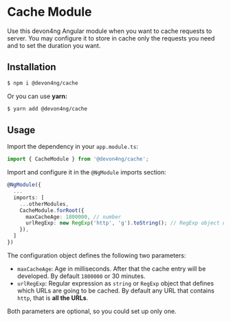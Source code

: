 # Cache Module

Use this devon4ng Angular module when you want to cache requests to server. You may configure it to store in cache only the requests you need and to set the duration you want.

## Installation

```bash
$ npm i @devon4ng/cache
```

Or you can use **yarn:**

```bash
$ yarn add @devon4ng/cache
```

## Usage

Import the dependency in your `app.module.ts`:

```typescript
import { CacheModule } from '@devon4ng/cache';
```

Import and configure it in the `@NgModule` imports section:

```typescript
@NgModule({
  ...
  imports: [
    ...otherModules,
    CacheModule.forRoot({
      maxCacheAge: 1800000, // number
      urlRegExp: new RegExp('http', 'g').toString(); // RegExp object or string
    }),
  ]
})
```

The configuration object defines the following two parameters:

- `maxCacheAge`: Age in milliseconds. After that the cache entry will be developed. By default `1800000` or 30 minutes.
- `urlRegExp`: Regular expression as `string` or `RegExp` object that defines which URLs are going to be cached. By default any URL that contains `http`, that is **all the URLs**.

Both parameters are optional, so you could set up only one.
